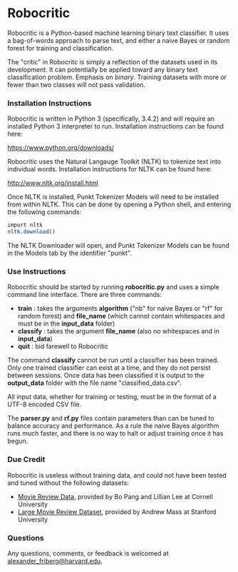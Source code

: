 # Robocritic
Robocritic is a Python-based machine learning binary text classifier. It uses a bag-of-words approach to parse text, and either a naive Bayes or random forest for training and classification.

The "critic" in Robocritc is simply a reflection of the datasets used in its development. It can potentially be applied toward any binary text classification problem. Emphasis on _binary_. Training datasets with more or fewer than two classes will not pass validation.

### Installation Instructions
Robocritic is written in Python 3 (specifically, 3.4.2) and will require an installed Python 3 interpreter to run. Installation instructions can be found here:

https://www.python.org/downloads/

Robocritic uses the Natural Langauge Toolkit (NLTK) to tokenize text into individual words. Installation instructions for NLTK can be found here:

http://www.nltk.org/install.html

Once NLTK is installed, Punkt Tokenizer Models will need to be installed from within NLTK. This can be done by opening a Python shell, and entering the following commands:

```sh
import nltk
nltk.download()
```

The NLTK Downloader will open, and Punkt Tokenizer Models can be found in the Models tab by the identifier "punkt".

### Use Instructions
Robocritic should be started by running __robocritic.py__ and uses a simple command line interface. There are three commands:

- __train__ : takes the arguments __algorithm__ ("nb" for naive Bayes or "rf" for random forest) and __file_name__ (which cannot contain whitespaces and must be in the __input_data__ folder)
- __classify__ : takes the argument __file_name__ (also no whitespaces and in __input_data__)
- __quit__ : bid farewell to Robocritic

The command __classify__ cannot be run until a classifier has been trained. Only one trained classifier can exist at a time, and they do not persist between sessions. Once data has been classified it is output to the __output_data__ folder with the file name "classified_data.csv".

All input data, whether for training or testing, must be in the format of a UTF-8 encoded CSV file.

The __parser.py__ and __rf.py__ files contain parameters than can be tuned to balance accuracy and performance. As a rule the naive Bayes algorithm runs much faster, and there is no way to halt or adjust training once it has begun.

### Due Credit
Robocritic is useless without training data, and could not have been tested and tuned without the following datasets:

- [Movie Review Data], provided by Bo Pang and Lillian Lee at Cornell University
- [Large Movie Review Dataset], provided by Andrew Mass at Stanford University

### Questions
Any questions, comments, or feedback is welcomed at [alexander_friberg@harvard.edu](mailto:alexander_friberg@harvard.edu).

[Movie Review Data]:http://www.cs.cornell.edu/people/pabo/movie-review-data/
[Large Movie Review Dataset]:http://ai.stanford.edu/~amaas/data/sentiment/